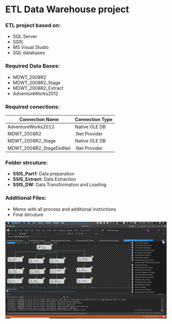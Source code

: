# ETL Data Warehouse project

### ETL project based on: 
  - SQL Server
  - SSIS
  - MS Visual Studio
  - SQL databases
  
### Required Data Bases: 
  - MDWT_2008R2
  - MDWT_2008R2_Stage
  - MDWT_2008R2_Extract
  - AdventureWorks2012
  
### Required conections:

| Connection Name | Connection Type |
| --- | --- |
| AdventureWorks2012          | Native OLE DB  |
| MDWT_2008R2                 | .Net Provider |
| MDWT_2008R2_Stage           | Native OLE DB |
|  MDWT_2008R2_StageDotNet    | .Net Provider |

### Folder strcuture:
  - **SSIS_Part1:** Data preparation
  - **SSIS_Extract:** Data Extraction
  - **SSIS_DW:** Data Transformation and Loading
  
### Additional Files:
  - Memo with all process and additional instrictions
  - Final strcuture
  
  ![Example of usage: ](https://github.com/PabloFdez/ETL_DataWarehouse/blob/master/Additional%20Files/FinalStructure(TL).png)
  
  
